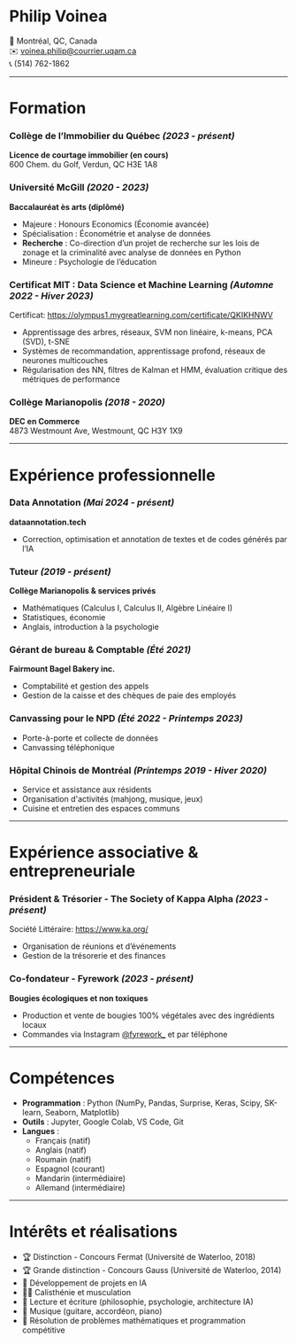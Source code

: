 # Philip Voinea
📍 Montréal, QC, Canada  
✉️ voinea.philip@courrier.uqam.ca  
📞 (514) 762-1862  

---

# Formation

### Collège de l’Immobilier du Québec *(2023 - présent)*
**Licence de courtage immobilier (en cours)**  
600 Chem. du Golf, Verdun, QC H3E 1A8  

### Université McGill *(2020 - 2023)*
**Baccalauréat ès arts (diplômé)**  
- Majeure : Honours Economics (Économie avancée)  
- Spécialisation : Économétrie et analyse de données  
- **Recherche** : Co-direction d’un projet de recherche sur les lois de zonage et la criminalité avec analyse de données en Python  
- Mineure : Psychologie de l’éducation  

### Certificat MIT : Data Science et Machine Learning *(Automne 2022 - Hiver 2023)*
Certificat: https://olympus1.mygreatlearning.com/certificate/QKIKHNWV  
- Apprentissage des arbres, réseaux, SVM non linéaire, k-means, PCA (SVD), t-SNE  
- Systèmes de recommandation, apprentissage profond, réseaux de neurones multicouches  
- Régularisation des NN, filtres de Kalman et HMM, évaluation critique des métriques de performance  

### Collège Marianopolis *(2018 - 2020)*
**DEC en Commerce**  
4873 Westmount Ave, Westmount, QC H3Y 1X9  

---

# Expérience professionnelle

### Data Annotation *(Mai 2024 - présent)*
**dataannotation.tech**  
- Correction, optimisation et annotation de textes et de codes générés par l’IA

### Tuteur *(2019 - présent)*
**Collège Marianopolis & services privés**  
- Mathématiques (Calculus I, Calculus II, Algèbre Linéaire I)  
- Statistiques, économie  
- Anglais, introduction à la psychologie  

### Gérant de bureau & Comptable *(Été 2021)*
**Fairmount Bagel Bakery inc.**  
- Comptabilité et gestion des appels  
- Gestion de la caisse et des chèques de paie des employés  

### Canvassing pour le NPD *(Été 2022 - Printemps 2023)*
- Porte-à-porte et collecte de données  
- Canvassing téléphonique  

### Hôpital Chinois de Montréal *(Printemps 2019 - Hiver 2020)*
- Service et assistance aux résidents  
- Organisation d'activités (mahjong, musique, jeux)  
- Cuisine et entretien des espaces communs  

---

# Expérience associative & entrepreneuriale

### Président & Trésorier - The Society of Kappa Alpha *(2023 - présent)*
Société Littéraire: https://www.ka.org/  
- Organisation de réunions et d’événements  
- Gestion de la trésorerie et des finances  

### Co-fondateur - Fyrework *(2023 - présent)*
**Bougies écologiques et non toxiques**  
- Production et vente de bougies 100% végétales avec des ingrédients locaux  
- Commandes via Instagram [@fyrework_](https://www.instagram.com/fyrework_) et par téléphone  

---

# Compétences

- **Programmation** : Python (NumPy, Pandas, Surprise, Keras, Scipy, SK-learn, Seaborn, Matplotlib) 
- **Outils** : Jupyter, Google Colab, VS Code, Git  
- **Langues** :  
  - Français (natif)  
  - Anglais (natif)  
  - Roumain (natif)  
  - Espagnol (courant)  
  - Mandarin (intermédiaire)  
  - Allemand (intermédiaire)    

---

# Intérêts et réalisations

- 🏆 Distinction - Concours Fermat (Université de Waterloo, 2018)  
- 🏆 Grande distinction - Concours Gauss (Université de Waterloo, 2014)  
- 🤖 Développement de projets en IA  
- 🏋️‍♂️ Calisthénie et musculation  
- 📖 Lecture et écriture (philosophie, psychologie, architecture IA)  
- 🎸 Musique (guitare, accordéon, piano)  
- 🎯 Résolution de problèmes mathématiques et programmation compétitive  
